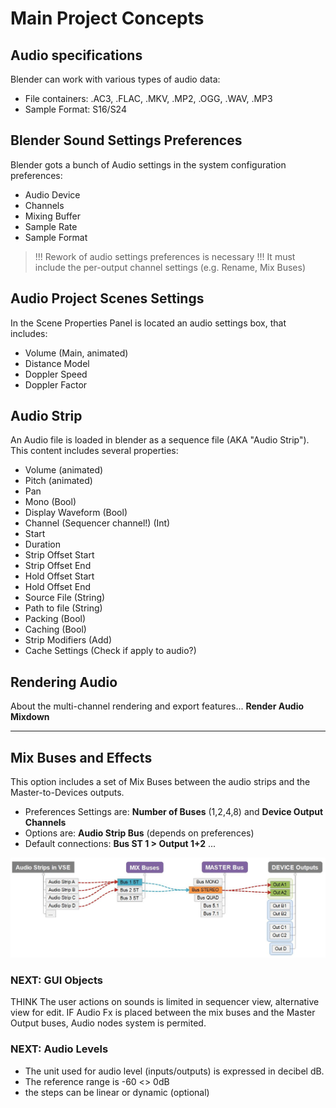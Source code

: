 # Main Project Concepts

## Audio specifications

Blender can work with various types of audio data:
- File containers: .AC3, .FLAC, .MKV, .MP2, .OGG, .WAV, .MP3
- Sample Format: S16/S24

## Blender Sound Settings Preferences

Blender gots a bunch of Audio settings in the system configuration preferences:
- Audio Device
- Channels
- Mixing Buffer
- Sample Rate
- Sample Format

> !!! Rework of audio settings preferences is necessary !!!
> It must include the per-output channel settings (e.g. Rename, Mix Buses)

## Audio Project Scenes Settings

In the Scene Properties Panel is located an audio settings box, that includes:
- Volume (Main, animated)
- Distance Model
- Doppler Speed
- Doppler Factor

## Audio Strip

An Audio file is loaded in blender as a sequence file (AKA "Audio Strip"). This content includes several properties:
- Volume (animated)
- Pitch (animated)
- Pan
- Mono (Bool)
- Display Waveform (Bool)
- Channel (Sequencer channel!) (Int)
- Start
- Duration
- Strip Offset Start
- Strip Offset End
- Hold Offset Start
- Hold Offset End
- Source File (String)
- Path to file (String)
- Packing (Bool)
- Caching (Bool)
- Strip Modifiers (Add)
- Cache Settings (Check if apply to audio?)

## Rendering Audio

About the multi-channel rendering and export features... **Render Audio Mixdown**

---

## Mix Buses and Effects

This option includes a set of Mix Buses between the audio strips and the Master-to-Devices outputs.
- Preferences Settings are: **Number of Buses** (1,2,4,8) and **Device Output Channels**
- Options are: **Audio Strip Bus** (depends on preferences)
- Default connections: **Bus ST 1 > Output 1+2** ...

![Mixbuses](https://github.com/KoreTeknology/Blender-3x-Audio-Research/blob/main/images/mixbuses_concept.jpg)


### NEXT: GUI Objects

THINK The user actions on sounds is limited in sequencer view, alternative view for edit.
IF Audio Fx is placed between the mix buses and the Master Output buses, 
  Audio nodes system is permited.

### NEXT: Audio Levels

- The unit used for audio level (inputs/outputs) is expressed in decibel dB.
- The reference range is -60 <> 0dB
- the steps can be linear or dynamic (optional)


